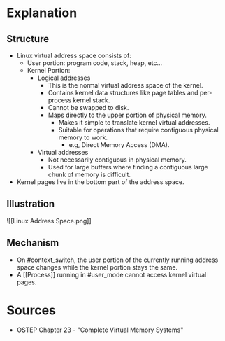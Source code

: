 # Explanation

## Structure
- Linux virtual address space consists of:
	- User portion: program code, stack, heap, etc...
	- Kernel Portion:
		- Logical addresses
			- This is the normal virtual address space of the kernel.
			- Contains kernel data structures like page tables and per-process kernel stack.
			- Cannot be swapped to disk.
			- Maps directly to the upper portion of physical memory.
				- Makes it simple to translate kernel virtual addresses.
				- Suitable for operations that require contiguous physical memory to work.
					- e.g, Direct Memory Access (DMA).
		- Virtual addresses
			- Not necessarily contiguous in physical memory.
			- Used for large buffers where finding a contiguous large chunk of memory is difficult.
- Kernel pages live in the bottom part of the address space.

## Illustration
![[Linux Address Space.png]]

## Mechanism
- On #context_switch, the user portion of the currently running address space changes while the kernel portion stays the same.
- A [[Process]] running in #user_mode cannot access kernel virtual pages.

# Sources
- OSTEP Chapter 23 - "Complete Virtual Memory Systems"